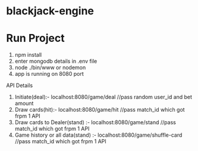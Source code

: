 # blackjack-engine
# Run Project
1. npm install
2. enter mongodb details in .env file
3. node ./bin/www or nodemon
4. app is running on 8080 port

API Details
1. Initiate(deal):- localhost:8080/game/deal //pass random user_id and bet amount
2. Draw cards(hit):- localhost:8080/game/hit //pass match_id which got frpm 1 API
3. Draw cards to Dealer(stand) :-  localhost:8080/game/stand //pass match_id which got frpm 1 API
3. Game history or all data(stand) :-  localhost:8080/game/shuffle-card //pass match_id which got frpm 1 API
